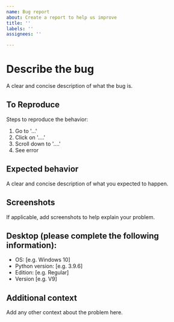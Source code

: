 ```yaml
---
name: Bug report
about: Create a report to help us improve
title: ''
labels: ''
assignees: ''

---
```


# **Describe the bug**
A clear and concise description of what the bug is.

## **To Reproduce**
Steps to reproduce the behavior:
1. Go to '...'
2. Click on '....'
3. Scroll down to '....'
4. See error

## **Expected behavior**
A clear and concise description of what you expected to happen.

## **Screenshots**
If applicable, add screenshots to help explain your problem.

## **Desktop (please complete the following information):**
 - OS: [e.g. Windows 10]
 - Python version: [e.g. 3.9.6]
 - Edition: [e.g. Regular]
 - Version [e.g. V9]

## **Additional context**
Add any other context about the problem here.
